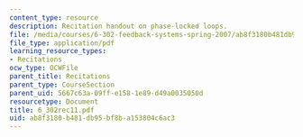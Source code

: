 ```yaml
---
content_type: resource
description: Recitation handout on phase-locked loops.
file: /media/courses/6-302-feedback-systems-spring-2007/ab8f3180b481db95bf8ba153804c6ac3_6_302rec11.pdf
file_type: application/pdf
learning_resource_types:
- Recitations
ocw_type: OCWFile
parent_title: Recitations
parent_type: CourseSection
parent_uid: 5667c63a-09ff-e158-1e89-d49a0035050d
resourcetype: Document
title: 6_302rec11.pdf
uid: ab8f3180-b481-db95-bf8b-a153804c6ac3
---
```

